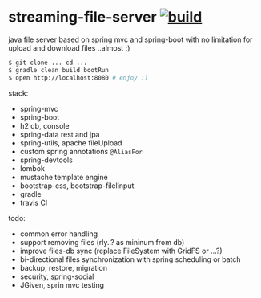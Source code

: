 streaming-file-server [![build](https://travis-ci.org/daggerok/streaming-file-server.svg?branch=master)](https://travis-ci.org/daggerok/streaming-file-server)
==============================================================================================================================================================

java file server based on spring mvc and spring-boot with no limitation for upload and download files ..almost :)


```sh
$ git clone ... cd ...
$ gradle clean build bootRun
$ open http://localhost:8080 # enjoy :)
```

stack:

- spring-mvc
- spring-boot
- h2 db, console
- spring-data rest and jpa
- spring-utils, apache fileUpload
- custom spring annotations ```@AliasFor```
- spring-devtools
- lombok
- mustache template engine
- bootstrap-css, bootstrap-filelinput
- gradle
- travis CI

todo:

- common error handling
- support removing files (rly..? as mininum from db)
- improve files-db sync (replace FileSystem with GridFS or ...?)
- bi-directional files synchronization with spring scheduling or batch
- backup, restore, migration
- security, spring-social
- JGiven, sprin mvc testing

